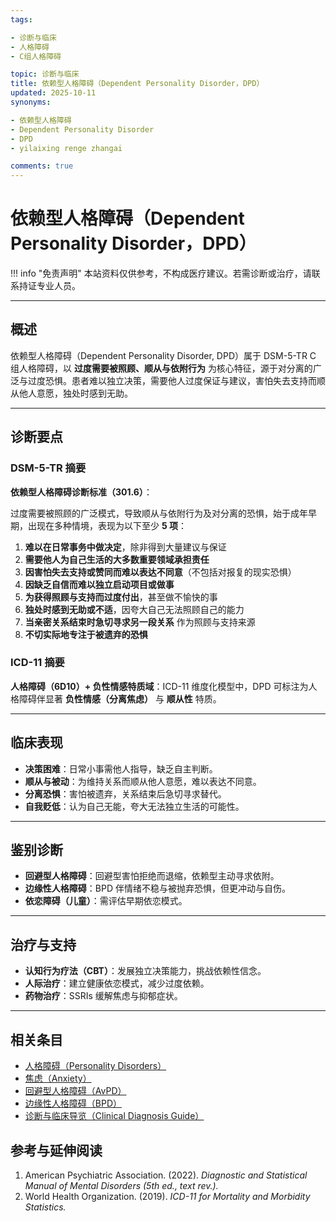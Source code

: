 ```yaml
---
tags:

- 诊断与临床
- 人格障碍
- C组人格障碍

topic: 诊断与临床
title: 依赖型人格障碍（Dependent Personality Disorder，DPD）
updated: 2025-10-11
synonyms:

- 依赖型人格障碍
- Dependent Personality Disorder
- DPD
- yilaixing renge zhangai

comments: true
---
```


# 依赖型人格障碍（Dependent Personality Disorder，DPD）

!!! info "免责声明"
    本站资料仅供参考，不构成医疗建议。若需诊断或治疗，请联系持证专业人员。

---

## 概述

依赖型人格障碍（Dependent Personality Disorder, DPD）属于 DSM-5-TR C 组人格障碍，以 **过度需要被照顾、顺从与依附行为** 为核心特征，源于对分离的广泛与过度恐惧。患者难以独立决策，需要他人过度保证与建议，害怕失去支持而顺从他人意愿，独处时感到无助。

---

## 诊断要点

### DSM-5-TR 摘要

**依赖型人格障碍诊断标准（301.6）**：

过度需要被照顾的广泛模式，导致顺从与依附行为及对分离的恐惧，始于成年早期，出现在多种情境，表现为以下至少 **5 项**：

1. **难以在日常事务中做决定**，除非得到大量建议与保证
2. **需要他人为自己生活的大多数重要领域承担责任**
3. **因害怕失去支持或赞同而难以表达不同意**（不包括对报复的现实恐惧）
4. **因缺乏自信而难以独立启动项目或做事**
5. **为获得照顾与支持而过度付出**，甚至做不愉快的事
6. **独处时感到无助或不适**，因夸大自己无法照顾自己的能力
7. **当亲密关系结束时急切寻求另一段关系** 作为照顾与支持来源
8. **不切实际地专注于被遗弃的恐惧**

### ICD-11 摘要

**人格障碍（6D10）+ 负性情感特质域**：ICD-11 维度化模型中，DPD 可标注为人格障碍伴显著 **负性情感（分离焦虑）** 与 **顺从性** 特质。

---

## 临床表现

- **决策困难**：日常小事需他人指导，缺乏自主判断。
- **顺从与被动**：为维持关系而顺从他人意愿，难以表达不同意。
- **分离恐惧**：害怕被遗弃，关系结束后急切寻求替代。
- **自我贬低**：认为自己无能，夸大无法独立生活的可能性。

---

## 鉴别诊断

- **回避型人格障碍**：回避型害怕拒绝而退缩，依赖型主动寻求依附。
- **边缘性人格障碍**：BPD 伴情绪不稳与被抛弃恐惧，但更冲动与自伤。
- **依恋障碍（儿童）**：需评估早期依恋模式。

---

## 治疗与支持

- **认知行为疗法（CBT）**：发展独立决策能力，挑战依赖性信念。
- **人际治疗**：建立健康依恋模式，减少过度依赖。
- **药物治疗**：SSRIs 缓解焦虑与抑郁症状。

---

## 相关条目

- [人格障碍（Personality Disorders）](Personality-Disorders.md)
- [焦虑（Anxiety）](Anxiety.md)
- [回避型人格障碍（AvPD）](Avoidant-Personality-Disorder-AvPD.md)
- [边缘性人格障碍（BPD）](Borderline-Personality-Disorder-BPD.md)
- [诊断与临床导览（Clinical Diagnosis Guide）](Clinical-Diagnosis-Guide.md)

## 参考与延伸阅读

1. American Psychiatric Association. (2022). *Diagnostic and Statistical Manual of Mental Disorders (5th ed., text rev.).*
2. World Health Organization. (2019). *ICD-11 for Mortality and Morbidity Statistics.*
